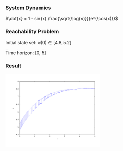 ### System Dynamics

$\dot{x} = 1 - sin(x) \frac{\sqrt{\log(x)}}{e^{\cos(x)}}$



### Reachability Problem

Initial state set: $x(0) \in [4.8,5.2]$

Time horizon: $[0,5]$


### Result

<img src='images/simple.pdf' width='300'>
